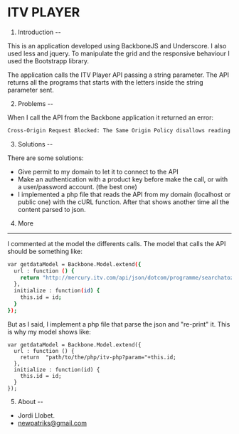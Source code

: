 ITV PLAYER
=========

1. Introduction
--

This is an application developed using BackboneJS and Underscore. I also used less and jquery. To manipulate the grid and the responsive behaviour I used the Bootstrapp library.

The application calls the ITV Player API passing a string parameter. The API returns all the programs that starts with the letters inside the string parameter sent.


2. Problems
--

When I call the API from the Backbone application it returned an error:

```sh
Cross-Origin Request Blocked: The Same Origin Policy disallows reading the remote resource at http://mercury.itv.com/api/json/dotcom/programme/searchatoz/a. This can be fixed by moving the resource to the same domain or enabling CORS.
```


3. Solutions
--

 There are some solutions:

- Give permit to my domain to let it to connect to the API
- Make an authentication with a product key before make the call, or with a user/password account. (the best one)
- I implemented a php file that reads the API from my domain (localhost or public one) with the cURL function. After that shows another time all the content parsed to json.


4. More
---
I commented at the model the differents calls. The model that calls the API should be something like:

```sh
var getdataModel = Backbone.Model.extend({
  url : function () {
    return "http://mercury.itv.com/api/json/dotcom/programme/searchatoz/" + this.id;
  },
  initialize : function(id) {
    this.id = id;
  }
});
```

But as I said, I implement a php file that parse the json and "re-print" it. This is why my model shows like:

```ssh
var getdataModel = Backbone.Model.extend({
  url : function () {
    return  "path/to/the/php/itv-php?param="+this.id;
  },
  initialize : function(id) {
    this.id = id;
  }
});
```

5. About
--

* Jordi Llobet.
* newpatriks@gmail.com
